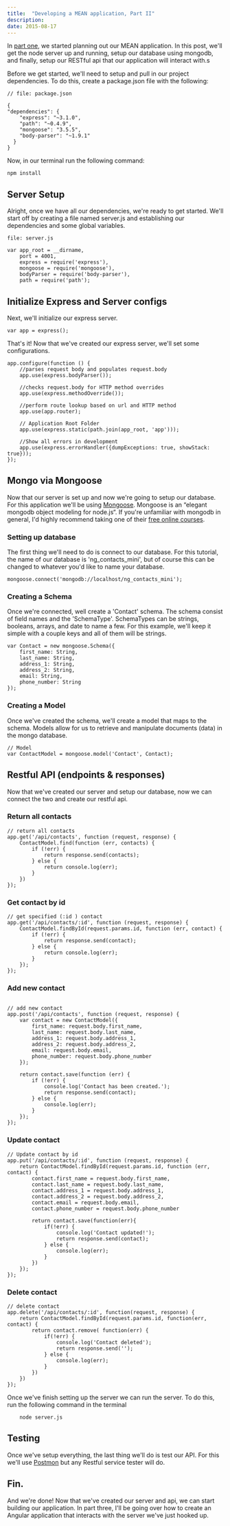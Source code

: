 ```yaml
---
title:  "Developing a MEAN application, Part II"
description:
date: 2015-08-17
---
```


In [part one][part_1], we started planning out our MEAN application. In this post, we'll get the node server up and running, setup our database using mongodb, and finally, setup our RESTful api that our application will interact with.s

Before we get started, we'll need to setup and pull in our project dependencies. To do this, create a package.json file with the following:

```
// file: package.json

{
"dependencies": {
    "express": "~3.1.0",
    "path": "~0.4.9",
    "mongoose": "3.5.5",
    "body-parser": "~1.9.1"
  }
}

```

Now, in our terminal run the following command:

```
npm install
```

## Server Setup
Alright, once we have all our dependencies, we're ready to get started. We'll start off by creating a file named server.js and establishing our dependencies and some global variables.

```
file: server.js

var app_root = __dirname,
    port = 4001,
    express = require('express'),
    mongoose = require('mongoose'),
    bodyParser = require('body-parser'),
    path = require('path');
```

## Initialize Express and Server configs
Next, we'll initialize our express server.  

```
var app = express();
```

That's it!  Now that we've created our express server, we'll set some configurations.

```
app.configure(function () {
    //parses request body and populates request.body
    app.use(express.bodyParser());

    //checks request.body for HTTP method overrides
    app.use(express.methodOverride());

    //perform route lookup based on url and HTTP method
    app.use(app.router);

    // Application Root Folder
    app.use(express.static(path.join(app_root, 'app')));

    //Show all errors in development
    app.use(express.errorHandler({dumpExceptions: true, showStack: true}));
});
```

## Mongo via Mongoose

Now that our server is set up and now we're going to setup our database. For this application we'll be using [Mongoose][mongoosejs]. Mongoose is an “elegant mongodb object modeling for node.js“. If you're unfamiliar with mongodb in general, I'd highly recommend taking one of their [free online courses][mongouni].

### Setting up database
The first thing we'll need to do is connect to our database. For this tutorial, the name of our database is 'ng_contacts_mini', but of course this can be changed to whatever you'd like to name your database.

```
mongoose.connect('mongodb://localhost/ng_contacts_mini');
```

### Creating a Schema
Once we're connected, well create a 'Contact' schema. The schema consist of field names and the 'SchemaType'. SchemaTypes can be strings, booleans, arrays, and date to name a few. For this example, we'll keep it simple with a couple keys and all of them will be strings.

```
var Contact = new mongoose.Schema({
    first_name: String,
    last_name: String,
    address_1: String,
    address_2: String,
    email: String,
    phone_number: String
});
```

### Creating a Model
Once we've created the schema, we'll create a model that maps to the schema. Models allow for us to retrieve and manipulate documents (data) in the mongo database.

```
// Model
var ContactModel = mongoose.model('Contact', Contact);
```

## Restful API (endpoints & responses)
Now that we've created our server and setup our database, now we can connect the two and create our restful api.

### Return all contacts

```
// return all contacts
app.get('/api/contacts', function (request, response) {
    ContactModel.find(function (err, contacts) {
        if (!err) {
            return response.send(contacts);
        } else {
            return console.log(err);
        }
    })
});
```

### Get contact by id

```
// get specified (:id ) contact
app.get('/api/contacts/:id', function (request, response) {
    ContactModel.findById(request.params.id, function (err, contact) {
        if (!err) {
            return response.send(contact);
        } else {
            return console.log(err);
        }
    });
});
```

### Add new contact

```

// add new contact
app.post('/api/contacts', function (request, response) {
    var contact = new ContactModel({
        first_name: request.body.first_name,
        last_name: request.body.last_name,
        address_1: request.body.address_1,
        address_2: request.body.address_2,
        email: request.body.email,
        phone_number: request.body.phone_number
    });

    return contact.save(function (err) {
        if (!err) {
            console.log('Contact has been created.');
            return response.send(contact);
        } else {
            console.log(err);
        }
    });
});

```

### Update contact

```
// Update contact by id
app.put('/api/contacts/:id', function (request, response) {
    return ContactModel.findById(request.params.id, function (err, contact) {
        contact.first_name = request.body.first_name,
        contact.last_name = request.body.last_name,
        contact.address_1 = request.body.address_1,
        contact.address_2 = request.body.address_2,
        contact.email = request.body.email,
        contact.phone_number = request.body.phone_number

        return contact.save(function(err){
            if(!err) {
                console.log('Contact updated!');
                return response.send(contact);
            } else {
                console.log(err);
            }
        })
    });
});
```

### Delete contact

```
// delete contact
app.delete('/api/contacts/:id', function(request, response) {
    return ContactModel.findById(request.params.id, function(err, contact) {
        return contact.remove( function(err) {
            if(!err) {
                console.log('Contact deleted');
                return response.send('');
            } else {
                console.log(err);
            }
        })
    })
});
```

Once we've finish setting up the server we can run the server. To do this, run the following command in the terminal

```
    node server.js
```

## Testing
Once we've setup everything, the last thing we'll do is test our API. For this we'll use [Postmon][postmon] but any Restful service tester will do.


## Fin.
And we're done! Now that we've created our server and api, we can start building our application. In part three, I'll be going over how to create an Angular application that interacts with the server we've just hooked up.


[part_1]: /2015/developing-a-mean-application-part-1/
[postmon]: https://chrome.google.com/webstore/detail/postman/fhbjgbiflinjbdggehcddcbncdddomop?hl=en
[mongoosejs]: http://mongoosejs.com/index.html
[mongouni]: https://university.mongodb.com
[jekyll]:    http://jekyllrb.com
